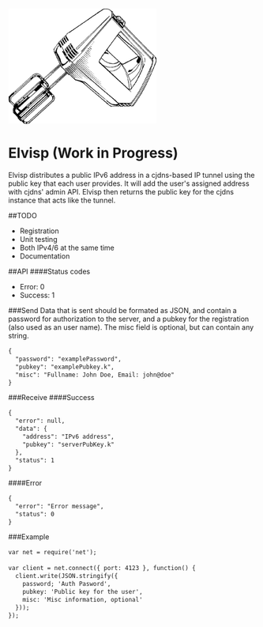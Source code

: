 ![Elvisp](elvisp.png)

# Elvisp (Work in Progress)
Elvisp distributes a public IPv6 address in a cjdns-based IP tunnel using the public key that each user provides. It will add the user's assigned address with cjdns' admin API. Elvisp then returns the public key for the cjdns instance that acts like the tunnel.

##TODO
* Registration
* Unit testing
* Both IPv4/6 at the same time
* Documentation

##API
####Status codes
* Error: 0
* Success: 1

###Send
Data that is sent should be formated as JSON, and contain a password for authorization to the server, and a pubkey for the registration (also used as an user name). The misc field is optional, but can contain any string.
```
{
  "password": "examplePassword",
  "pubkey": "examplePubkey.k",
  "misc": "Fullname: John Doe, Email: john@doe"
}
```
###Receive
####Success
```
{
  "error": null,
  "data": {
    "address": "IPv6 address",
    "pubkey": "serverPubKey.k"
  },
  "status": 1
}
```

####Error
```
{
  "error": "Error message",
  "status": 0
}
```

###Example
```
var net = require('net');

var client = net.connect({ port: 4123 }, function() {
  client.write(JSON.stringify({
    password; 'Auth Pasword',
    pubkey: 'Public key for the user',
    misc: 'Misc information, optional'
  }));
});
```
